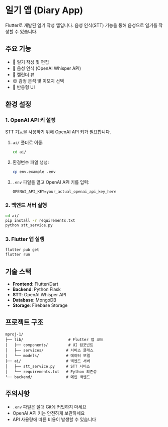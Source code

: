 # 일기 앱 (Diary App)

Flutter로 개발된 일기 작성 앱입니다. 음성 인식(STT) 기능을 통해 음성으로 일기를 작성할 수 있습니다.

## 주요 기능

- 📝 일기 작성 및 편집
- 🎤 음성 인식 (OpenAI Whisper API)
- 📅 캘린더 뷰
- 😊 감정 분석 및 이모지 선택
- 📱 반응형 UI

## 환경 설정

### 1. OpenAI API 키 설정

STT 기능을 사용하기 위해 OpenAI API 키가 필요합니다.

1. `ai/` 폴더로 이동:
   ```bash
   cd ai/
   ```

2. 환경변수 파일 생성:
   ```bash
   cp env.example .env
   ```

3. `.env` 파일을 열고 OpenAI API 키를 입력:
   ```env
   OPENAI_API_KEY=your_actual_openai_api_key_here
   ```

### 2. 백엔드 서버 실행

```bash
cd ai/
pip install -r requirements.txt
python stt_service.py
```

### 3. Flutter 앱 실행

```bash
flutter pub get
flutter run
```

## 기술 스택

- **Frontend**: Flutter/Dart
- **Backend**: Python Flask
- **STT**: OpenAI Whisper API
- **Database**: MongoDB
- **Storage**: Firebase Storage

## 프로젝트 구조

```
mproj-1/
├── lib/                    # Flutter 앱 코드
│   ├── components/         # UI 컴포넌트
│   ├── services/          # 서비스 클래스
│   └── models/            # 데이터 모델
├── ai/                    # 백엔드 서버
│   ├── stt_service.py     # STT 서비스
│   └── requirements.txt   # Python 의존성
└── backend/               # 메인 백엔드
```

## 주의사항

- `.env` 파일은 절대 Git에 커밋하지 마세요
- OpenAI API 키는 안전하게 보관하세요
- API 사용량에 따른 비용이 발생할 수 있습니다
